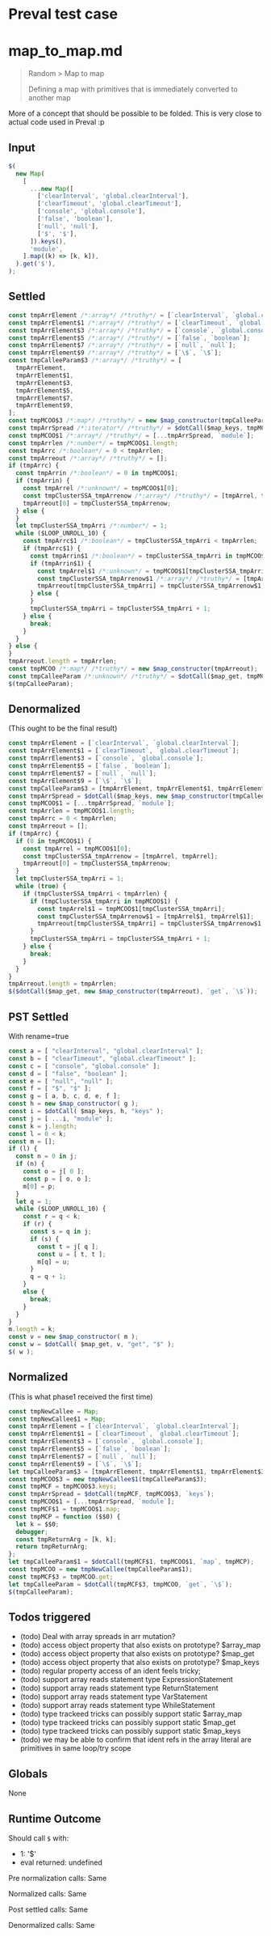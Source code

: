 # Preval test case

# map_to_map.md

> Random > Map to map
>
> Defining a map with primitives that is immediately converted to another map

More of a concept that should be possible to be folded. This is very close to actual code used in Preval :p

## Input

`````js filename=intro
$(
  new Map(
    [
      ...new Map([
        ['clearInterval', 'global.clearInterval'],
        ['clearTimeout', 'global.clearTimeout'],
        ['console', 'global.console'],
        ['false', 'boolean'],
        ['null', 'null'],
        ['$', '$'],
      ]).keys(),
      'module',
    ].map((k) => [k, k]),
  ).get('$'),
);
`````


## Settled


`````js filename=intro
const tmpArrElement /*:array*/ /*truthy*/ = [`clearInterval`, `global.clearInterval`];
const tmpArrElement$1 /*:array*/ /*truthy*/ = [`clearTimeout`, `global.clearTimeout`];
const tmpArrElement$3 /*:array*/ /*truthy*/ = [`console`, `global.console`];
const tmpArrElement$5 /*:array*/ /*truthy*/ = [`false`, `boolean`];
const tmpArrElement$7 /*:array*/ /*truthy*/ = [`null`, `null`];
const tmpArrElement$9 /*:array*/ /*truthy*/ = [`\$`, `\$`];
const tmpCalleeParam$3 /*:array*/ /*truthy*/ = [
  tmpArrElement,
  tmpArrElement$1,
  tmpArrElement$3,
  tmpArrElement$5,
  tmpArrElement$7,
  tmpArrElement$9,
];
const tmpMCOO$3 /*:map*/ /*truthy*/ = new $map_constructor(tmpCalleeParam$3);
const tmpArrSpread /*:iterator*/ /*truthy*/ = $dotCall($map_keys, tmpMCOO$3, `keys`);
const tmpMCOO$1 /*:array*/ /*truthy*/ = [...tmpArrSpread, `module`];
const tmpArrlen /*:number*/ = tmpMCOO$1.length;
const tmpArrc /*:boolean*/ = 0 < tmpArrlen;
const tmpArreout /*:array*/ /*truthy*/ = [];
if (tmpArrc) {
  const tmpArrin /*:boolean*/ = 0 in tmpMCOO$1;
  if (tmpArrin) {
    const tmpArrel /*:unknown*/ = tmpMCOO$1[0];
    const tmpClusterSSA_tmpArrenow /*:array*/ /*truthy*/ = [tmpArrel, tmpArrel];
    tmpArreout[0] = tmpClusterSSA_tmpArrenow;
  } else {
  }
  let tmpClusterSSA_tmpArri /*:number*/ = 1;
  while ($LOOP_UNROLL_10) {
    const tmpArrc$1 /*:boolean*/ = tmpClusterSSA_tmpArri < tmpArrlen;
    if (tmpArrc$1) {
      const tmpArrin$1 /*:boolean*/ = tmpClusterSSA_tmpArri in tmpMCOO$1;
      if (tmpArrin$1) {
        const tmpArrel$1 /*:unknown*/ = tmpMCOO$1[tmpClusterSSA_tmpArri];
        const tmpClusterSSA_tmpArrenow$1 /*:array*/ /*truthy*/ = [tmpArrel$1, tmpArrel$1];
        tmpArreout[tmpClusterSSA_tmpArri] = tmpClusterSSA_tmpArrenow$1;
      } else {
      }
      tmpClusterSSA_tmpArri = tmpClusterSSA_tmpArri + 1;
    } else {
      break;
    }
  }
} else {
}
tmpArreout.length = tmpArrlen;
const tmpMCOO /*:map*/ /*truthy*/ = new $map_constructor(tmpArreout);
const tmpCalleeParam /*:unknown*/ /*truthy*/ = $dotCall($map_get, tmpMCOO, `get`, `\$`);
$(tmpCalleeParam);
`````


## Denormalized
(This ought to be the final result)

`````js filename=intro
const tmpArrElement = [`clearInterval`, `global.clearInterval`];
const tmpArrElement$1 = [`clearTimeout`, `global.clearTimeout`];
const tmpArrElement$3 = [`console`, `global.console`];
const tmpArrElement$5 = [`false`, `boolean`];
const tmpArrElement$7 = [`null`, `null`];
const tmpArrElement$9 = [`\$`, `\$`];
const tmpCalleeParam$3 = [tmpArrElement, tmpArrElement$1, tmpArrElement$3, tmpArrElement$5, tmpArrElement$7, tmpArrElement$9];
const tmpArrSpread = $dotCall($map_keys, new $map_constructor(tmpCalleeParam$3), `keys`);
const tmpMCOO$1 = [...tmpArrSpread, `module`];
const tmpArrlen = tmpMCOO$1.length;
const tmpArrc = 0 < tmpArrlen;
const tmpArreout = [];
if (tmpArrc) {
  if (0 in tmpMCOO$1) {
    const tmpArrel = tmpMCOO$1[0];
    const tmpClusterSSA_tmpArrenow = [tmpArrel, tmpArrel];
    tmpArreout[0] = tmpClusterSSA_tmpArrenow;
  }
  let tmpClusterSSA_tmpArri = 1;
  while (true) {
    if (tmpClusterSSA_tmpArri < tmpArrlen) {
      if (tmpClusterSSA_tmpArri in tmpMCOO$1) {
        const tmpArrel$1 = tmpMCOO$1[tmpClusterSSA_tmpArri];
        const tmpClusterSSA_tmpArrenow$1 = [tmpArrel$1, tmpArrel$1];
        tmpArreout[tmpClusterSSA_tmpArri] = tmpClusterSSA_tmpArrenow$1;
      }
      tmpClusterSSA_tmpArri = tmpClusterSSA_tmpArri + 1;
    } else {
      break;
    }
  }
}
tmpArreout.length = tmpArrlen;
$($dotCall($map_get, new $map_constructor(tmpArreout), `get`, `\$`));
`````


## PST Settled
With rename=true

`````js filename=intro
const a = [ "clearInterval", "global.clearInterval" ];
const b = [ "clearTimeout", "global.clearTimeout" ];
const c = [ "console", "global.console" ];
const d = [ "false", "boolean" ];
const e = [ "null", "null" ];
const f = [ "$", "$" ];
const g = [ a, b, c, d, e, f ];
const h = new $map_constructor( g );
const i = $dotCall( $map_keys, h, "keys" );
const j = [ ...i, "module" ];
const k = j.length;
const l = 0 < k;
const m = [];
if (l) {
  const n = 0 in j;
  if (n) {
    const o = j[ 0 ];
    const p = [ o, o ];
    m[0] = p;
  }
  let q = 1;
  while ($LOOP_UNROLL_10) {
    const r = q < k;
    if (r) {
      const s = q in j;
      if (s) {
        const t = j[ q ];
        const u = [ t, t ];
        m[q] = u;
      }
      q = q + 1;
    }
    else {
      break;
    }
  }
}
m.length = k;
const v = new $map_constructor( m );
const w = $dotCall( $map_get, v, "get", "$" );
$( w );
`````


## Normalized
(This is what phase1 received the first time)

`````js filename=intro
const tmpNewCallee = Map;
const tmpNewCallee$1 = Map;
const tmpArrElement = [`clearInterval`, `global.clearInterval`];
const tmpArrElement$1 = [`clearTimeout`, `global.clearTimeout`];
const tmpArrElement$3 = [`console`, `global.console`];
const tmpArrElement$5 = [`false`, `boolean`];
const tmpArrElement$7 = [`null`, `null`];
const tmpArrElement$9 = [`\$`, `\$`];
let tmpCalleeParam$3 = [tmpArrElement, tmpArrElement$1, tmpArrElement$3, tmpArrElement$5, tmpArrElement$7, tmpArrElement$9];
const tmpMCOO$3 = new tmpNewCallee$1(tmpCalleeParam$3);
const tmpMCF = tmpMCOO$3.keys;
const tmpArrSpread = $dotCall(tmpMCF, tmpMCOO$3, `keys`);
const tmpMCOO$1 = [...tmpArrSpread, `module`];
const tmpMCF$1 = tmpMCOO$1.map;
const tmpMCP = function ($$0) {
  let k = $$0;
  debugger;
  const tmpReturnArg = [k, k];
  return tmpReturnArg;
};
let tmpCalleeParam$1 = $dotCall(tmpMCF$1, tmpMCOO$1, `map`, tmpMCP);
const tmpMCOO = new tmpNewCallee(tmpCalleeParam$1);
const tmpMCF$3 = tmpMCOO.get;
let tmpCalleeParam = $dotCall(tmpMCF$3, tmpMCOO, `get`, `\$`);
$(tmpCalleeParam);
`````


## Todos triggered


- (todo) Deal with array spreads in arr mutation?
- (todo) access object property that also exists on prototype? $array_map
- (todo) access object property that also exists on prototype? $map_get
- (todo) access object property that also exists on prototype? $map_keys
- (todo) regular property access of an ident feels tricky;
- (todo) support array reads statement type ExpressionStatement
- (todo) support array reads statement type ReturnStatement
- (todo) support array reads statement type VarStatement
- (todo) support array reads statement type WhileStatement
- (todo) type trackeed tricks can possibly support static $array_map
- (todo) type trackeed tricks can possibly support static $map_get
- (todo) type trackeed tricks can possibly support static $map_keys
- (todo) we may be able to confirm that ident refs in the array literal are primitives in same loop/try scope


## Globals


None


## Runtime Outcome


Should call `$` with:
 - 1: '$'
 - eval returned: undefined

Pre normalization calls: Same

Normalized calls: Same

Post settled calls: Same

Denormalized calls: Same
